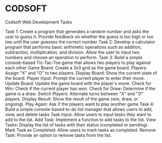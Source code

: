 # CODSOFT
Codsoft Web Development Tasks

Task 1: Create a program that generates a random number and asks the user to guess it. Provide feedback on whether the guess is too high or too low until the user guesses the correct number
Task 2: Develop a calculator program that performs basic arithmetic operations such as addition, subtraction, multiplication, and division. Allow the user to input two numbers and choose an operation to perform.
Task 3: Build a simple console-based Tic-Tac-Toe game that allows two players to play against each other
            Game Board: Create a 3x3 grid as the game board.
            Players: Assign
            "X"
            and "O" to two players.
            Display Board: Show the current state of the board.
            Player Input: Prompt the current player to enter their move.
            Update Board: Update the game board with the player's move.
            Check for Win: Check if the current player has won.
            Check for Draw: Determine if the game is a draw.
            Switch Players: Alternate turns between "X" and "O" players.
            Display Result: Show the result of the game (win, draw, or ongoing).
            Play Again: Ask if the players want to play another game
Task 4: Build a simple console-based to-do list manager that allows users to add, view, and delete tasks
            Task Input: Allow users to input tasks they want to add to the list.
            Add Task: Implement a function to add tasks to the list.
            View Tasks: Display the list of tasks with their status (completed or
            pending).
            Mark Task as Completed: Allow users to mark tasks as completed.
            Remove Task: Provide an option to remove tasks from the list.
